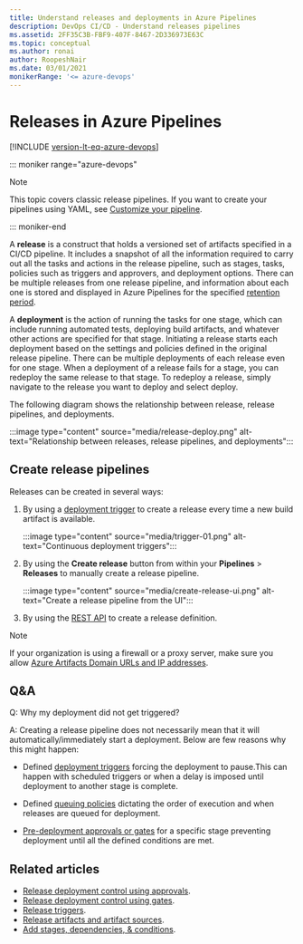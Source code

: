 ```yaml
---
title: Understand releases and deployments in Azure Pipelines
description: DevOps CI/CD - Understand releases pipelines
ms.assetid: 2FF35C3B-FBF9-407F-8467-2D336973E63C
ms.topic: conceptual
ms.author: ronai
author: RoopeshNair
ms.date: 03/01/2021
monikerRange: '<= azure-devops'
---
```


# Releases in Azure Pipelines

[!INCLUDE [version-lt-eq-azure-devops](../../includes/version-lt-eq-azure-devops.md)]



::: moniker range="azure-devops"

> [!NOTE] 
> This topic covers classic release pipelines. If you want to create your pipelines using YAML, see [Customize your pipeline](../customize-pipeline.md).

::: moniker-end

A **release** is a construct that holds a versioned set of artifacts specified in a CI/CD pipeline. It includes a snapshot of all the information required to carry out all the tasks and actions in the release pipeline, such as stages, tasks, policies such as triggers and approvers, and deployment options. There can be multiple releases from one release pipeline, and information about each one is stored and displayed in Azure Pipelines for the specified [retention period](../policies/retention.md#release).  

A **deployment** is the action of running the tasks for one stage, which can include running automated tests, deploying build artifacts, and whatever other actions are specified for that stage. 
Initiating a release starts each deployment based on the settings and policies defined in the original release pipeline. There can be multiple deployments of each release even for one stage. When a deployment of a release fails for a stage, you can redeploy the same release to that stage. To redeploy a release, simply navigate to the release you want to deploy and select deploy.

The following diagram shows the relationship between release, release pipelines, and deployments.

:::image type="content" source="media/release-deploy.png" alt-text="Relationship between releases, release pipelines, and deployments":::

## Create release pipelines

Releases can be created in several ways:

1. By using a [deployment trigger](triggers.md) to create a release every time a new build artifact is available.

    :::image type="content" source="media/trigger-01.png" alt-text="Continuous deployment triggers":::

1. By using the **Create release** button from within your **Pipelines** > **Releases** to manually create a release pipeline.

    :::image type="content" source="media/create-release-ui.png" alt-text="Create a release pipeline from the UI":::

1. By using the [REST API](/rest/api/azure/devops/release) to create a release definition.

> [!NOTE]
> If your organization is using a firewall or a proxy server, make sure you allow [Azure Artifacts Domain URLs and IP addresses](../../organizations/security/allow-list-ip-url.md#azure-artifacts). 

## Q&A

Q: Why my deployment did not get triggered?

A: Creating a release pipeline does not necessarily mean that it will automatically/immediately start a deployment. Below are few reasons why this might happen:

- Defined [deployment triggers](triggers.md) forcing the deployment to pause.This can happen with scheduled triggers or when a delay is imposed until deployment to another stage is complete.   

- Defined [queuing policies](../process/stages.md#queuing-policies) dictating the order of execution and when releases are queued for deployment.

- [Pre-deployment approvals or gates](approvals/index.md) for a specific stage preventing deployment until all the defined conditions are met.

## Related articles

- [Release deployment control using approvals](approvals/approvals.md).
- [Release deployment control using gates](approvals/gates.md).
- [Release triggers](triggers.md).
- [Release artifacts and artifact sources](artifacts.md).
- [Add stages, dependencies, & conditions](../process/stages.md).
